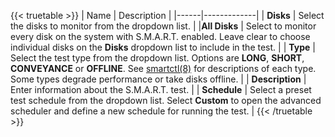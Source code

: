 ---
---

{{< truetable >}}
| Name | Description |
|------|-------------|
| **Disks** | Select the disks to monitor from the dropdown list. |
|**All Disks** | Select to monitor every disk on the system with S.M.A.R.T. enabled. Leave clear to choose individual disks on the **Disks** dropdown list to include in the test. |
| **Type** | Select the test type from the dropdown list. Options are **LONG**, **SHORT**, **CONVEYANCE** or **OFFLINE**. See [smartctl(8)](https://www.unix.com/man-page/suse/8/smartctl/) for descriptions of each type. Some types degrade performance or take disks offline. |
| **Description** | Enter information about the S.M.A.R.T. test. |
| **Schedule** | Select a preset test schedule from the dropdown list. Select **Custom** to open the advanced scheduler and define a new schedule for running the test. |
{{< /truetable >}}
